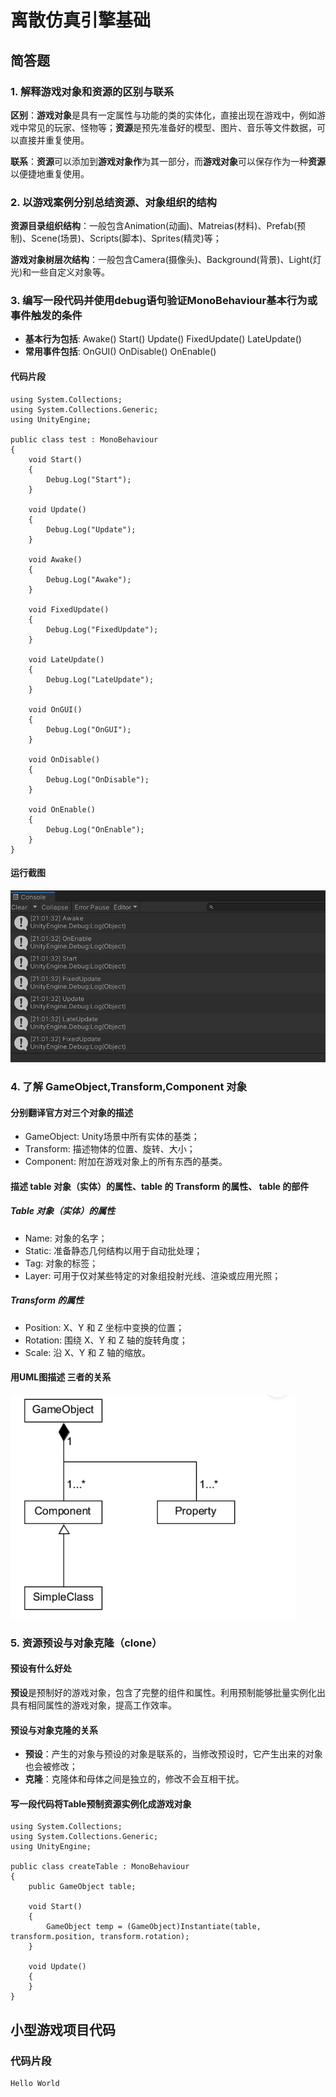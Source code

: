 # 离散仿真引擎基础

## 简答题

### 1. 解释游戏对象和资源的区别与联系

**区别**：**游戏对象**是具有一定属性与功能的类的实体化，直接出现在游戏中，例如游戏中常见的玩家、怪物等；**资源**是预先准备好的模型、图片、音乐等文件数据，可以直接并重复使用。
  
**联系**：**资源**可以添加到**游戏对象作**为其一部分，而**游戏对象**可以保存作为一种**资源**以便捷地重复使用。

### 2. 以游戏案例分别总结资源、对象组织的结构

**资源目录组织结构**：一般包含Animation(动画)、Matreias(材料)、Prefab(预制)、Scene(场景)、Scripts(脚本)、Sprites(精灵)等；

**游戏对象树层次结构**：一般包含Camera(摄像头)、Background(背景)、Light(灯光)和一些自定义对象等。

### 3. 编写一段代码并使用debug语句验证MonoBehaviour基本行为或事件触发的条件

- **基本行为包括**: Awake() Start() Update() FixedUpdate() LateUpdate()
- **常用事件包括**: OnGUI() OnDisable() OnEnable()

#### 代码片段
```Csharp
using System.Collections;
using System.Collections.Generic;
using UnityEngine;

public class test : MonoBehaviour
{
    void Start()
    {
        Debug.Log("Start");
    }

    void Update()
    {
        Debug.Log("Update");
    }

    void Awake()
    {
        Debug.Log("Awake");
    }

    void FixedUpdate()
    {
        Debug.Log("FixedUpdate");
    }

    void LateUpdate()
    {
        Debug.Log("LateUpdate");
    }

    void OnGUI()
    {
        Debug.Log("OnGUI");
    }

    void OnDisable()
    {
        Debug.Log("OnDisable");
    }

    void OnEnable()
    {
        Debug.Log("OnEnable");
    }
}
```
#### 运行截图
![运行截图](/hw2/src/2.png "运行截图")

### 4. 了解 GameObject,Transform,Component 对象

#### 分别翻译官方对三个对象的描述

- GameObject: Unity场景中所有实体的基类；
- Transform: 描述物体的位置、旋转、大小；
- Component: 附加在游戏对象上的所有东西的基类。

#### 描述 table 对象（实体）的属性、table 的 Transform 的属性、 table 的部件

##### Table 对象（实体）的属性
- Name: 对象的名字；
- Static: 准备静态几何结构以用于自动批处理；
- Tag: 对象的标签；
- Layer: 可用于仅对某些特定的对象组投射光线、渲染或应用光照；

##### Transform 的属性
- Position: X、Y 和 Z 坐标中变换的位置；
- Rotation: 围绕 X、Y 和 Z 轴的旋转角度；
- Scale: 沿 X、Y 和 Z 轴的缩放。

#### 用UML图描述 三者的关系
![UML图](/hw2/src/1.png "UML图")

### 5. 资源预设与对象克隆（clone）

#### 预设有什么好处

**预设**是预制好的游戏对象，包含了完整的组件和属性。利用预制能够批量实例化出具有相同属性的游戏对象，提高工作效率。

#### 预设与对象克隆的关系

- **预设**：产生的对象与预设的对象是联系的，当修改预设时，它产生出来的对象也会被修改；
- **克隆**：克隆体和母体之间是独立的，修改不会互相干扰。

#### 写一段代码将Table预制资源实例化成游戏对象

```Csharp
using System.Collections;
using System.Collections.Generic;
using UnityEngine;

public class createTable : MonoBehaviour
{
    public GameObject table;

    void Start()
    {
        GameObject temp = (GameObject)Instantiate(table, transform.position, transform.rotation);
    }

    void Update()
    {
    }
}
```

## 小型游戏项目代码

### 代码片段

```
Hello World
```